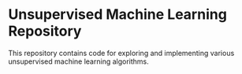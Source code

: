 # Unsupervised Machine Learning Repository

This repository contains code for exploring and implementing various unsupervised machine learning algorithms.
